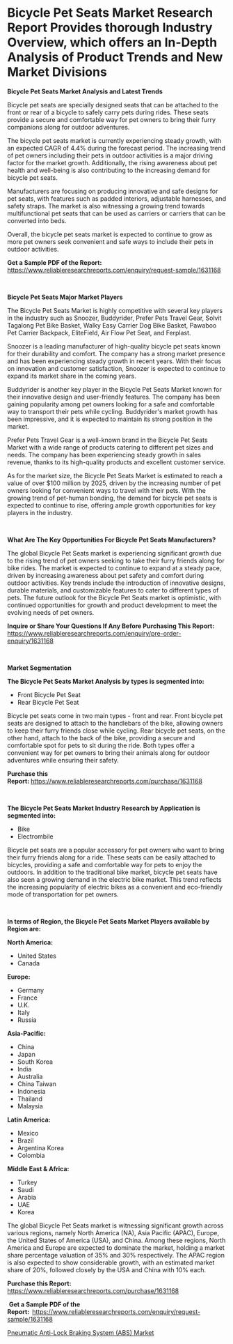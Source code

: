 <p><h1>Bicycle Pet Seats Market Research Report Provides thorough Industry Overview, which offers an In-Depth Analysis of Product Trends and New Market Divisions</h1></p><p><strong>Bicycle Pet Seats Market Analysis and Latest Trends</strong></p>
<p><p>Bicycle pet seats are specially designed seats that can be attached to the front or rear of a bicycle to safely carry pets during rides. These seats provide a secure and comfortable way for pet owners to bring their furry companions along for outdoor adventures.</p><p>The bicycle pet seats market is currently experiencing steady growth, with an expected CAGR of 4.4% during the forecast period. The increasing trend of pet owners including their pets in outdoor activities is a major driving factor for the market growth. Additionally, the rising awareness about pet health and well-being is also contributing to the increasing demand for bicycle pet seats.</p><p>Manufacturers are focusing on producing innovative and safe designs for pet seats, with features such as padded interiors, adjustable harnesses, and safety straps. The market is also witnessing a growing trend towards multifunctional pet seats that can be used as carriers or carriers that can be converted into beds.</p><p>Overall, the bicycle pet seats market is expected to continue to grow as more pet owners seek convenient and safe ways to include their pets in outdoor activities.</p></p>
<p><strong>Get a Sample PDF of the Report:&nbsp;</strong> <a href="https://www.reliableresearchreports.com/enquiry/request-sample/1631168">https://www.reliableresearchreports.com/enquiry/request-sample/1631168</a></p>
<p>&nbsp;</p>
<p><strong>Bicycle Pet Seats Major Market Players</strong></p>
<p><p>The Bicycle Pet Seats Market is highly competitive with several key players in the industry such as Snoozer, Buddyrider, Prefer Pets Travel Gear, Solvit Tagalong Pet Bike Basket, Walky Easy Carrier Dog Bike Basket, Pawaboo Pet Carrier Backpack, EliteField, Air Flow Pet Seat, and Ferplast.</p><p>Snoozer is a leading manufacturer of high-quality bicycle pet seats known for their durability and comfort. The company has a strong market presence and has been experiencing steady growth in recent years. With their focus on innovation and customer satisfaction, Snoozer is expected to continue to expand its market share in the coming years.</p><p>Buddyrider is another key player in the Bicycle Pet Seats Market known for their innovative design and user-friendly features. The company has been gaining popularity among pet owners looking for a safe and comfortable way to transport their pets while cycling. Buddyrider's market growth has been impressive, and it is expected to maintain its strong position in the market.</p><p>Prefer Pets Travel Gear is a well-known brand in the Bicycle Pet Seats Market with a wide range of products catering to different pet sizes and needs. The company has been experiencing steady growth in sales revenue, thanks to its high-quality products and excellent customer service.</p><p>As for the market size, the Bicycle Pet Seats Market is estimated to reach a value of over $100 million by 2025, driven by the increasing number of pet owners looking for convenient ways to travel with their pets. With the growing trend of pet-human bonding, the demand for bicycle pet seats is expected to continue to rise, offering ample growth opportunities for key players in the industry.</p></p>
<p>&nbsp;</p>
<p><strong>What Are The Key Opportunities For Bicycle Pet Seats Manufacturers?</strong></p>
<p><p>The global Bicycle Pet Seats market is experiencing significant growth due to the rising trend of pet owners seeking to take their furry friends along for bike rides. The market is expected to continue to expand at a steady pace, driven by increasing awareness about pet safety and comfort during outdoor activities. Key trends include the introduction of innovative designs, durable materials, and customizable features to cater to different types of pets. The future outlook for the Bicycle Pet Seats market is optimistic, with continued opportunities for growth and product development to meet the evolving needs of pet owners.</p></p>
<p><strong>Inquire or Share Your Questions If Any Before Purchasing This Report:</strong> <a href="https://www.reliableresearchreports.com/enquiry/pre-order-enquiry/1631168">https://www.reliableresearchreports.com/enquiry/pre-order-enquiry/1631168</a></p>
<p>&nbsp;</p>
<p><strong>Market Segmentation</strong></p>
<p><strong>The Bicycle Pet Seats Market Analysis by types is segmented into:</strong></p>
<p><ul><li>Front Bicycle Pet Seat</li><li>Rear Bicycle Pet Seat</li></ul></p>
<p><p>Bicycle pet seats come in two main types - front and rear. Front bicycle pet seats are designed to attach to the handlebars of the bike, allowing owners to keep their furry friends close while cycling. Rear bicycle pet seats, on the other hand, attach to the back of the bike, providing a secure and comfortable spot for pets to sit during the ride. Both types offer a convenient way for pet owners to bring their animals along for outdoor adventures while ensuring their safety.</p></p>
<p><strong>Purchase this Report:&nbsp;</strong><a href="https://www.reliableresearchreports.com/purchase/1631168">https://www.reliableresearchreports.com/purchase/1631168</a></p>
<p>&nbsp;</p>
<p><strong>The Bicycle Pet Seats Market Industry Research by Application is segmented into:</strong></p>
<p><ul><li>Bike</li><li>Electrombile</li></ul></p>
<p><p>Bicycle pet seats are a popular accessory for pet owners who want to bring their furry friends along for a ride. These seats can be easily attached to bicycles, providing a safe and comfortable way for pets to enjoy the outdoors. In addition to the traditional bike market, bicycle pet seats have also seen a growing demand in the electric bike market. This trend reflects the increasing popularity of electric bikes as a convenient and eco-friendly mode of transportation for pet owners.</p></p>
<p>&nbsp;</p>
<p><strong>In terms of Region, the Bicycle Pet Seats Market Players available by Region are:</strong></p>
<p>
    <p> <strong> North America: </strong>
        <ul>
            <li>United States</li>
            <li>Canada</li>
        </ul>
        </p> 
    <p> <strong> Europe: </strong>
        <ul>
            <li>Germany</li>
            <li>France</li>
            <li>U.K.</li>
            <li>Italy</li>
            <li>Russia</li>
        </ul>
        </p> 
    <p> <strong> Asia-Pacific: </strong>
        <ul>
            <li>China</li>
            <li>Japan</li>
            <li>South Korea</li>
            <li>India</li>
            <li>Australia</li>
            <li>China Taiwan</li>
            <li>Indonesia</li>
            <li>Thailand</li>
            <li>Malaysia</li>
        </ul>
        </p> 
    <p> <strong> Latin America: </strong>
        <ul>
            <li>Mexico</li>
            <li>Brazil</li>
            <li>Argentina Korea</li>
            <li>Colombia</li>
        </ul>
        </p> 
    <p> <strong> Middle East & Africa: </strong>
        <ul>
            <li>Turkey</li>
            <li>Saudi</li>
            <li>Arabia</li>
            <li>UAE</li>
            <li>Korea</li>
        </ul>
    </p>
    </p>
<p><p>The global Bicycle Pet Seats market is witnessing significant growth across various regions, namely North America (NA), Asia Pacific (APAC), Europe, the United States of America (USA), and China. Among these regions, North America and Europe are expected to dominate the market, holding a market share percentage valuation of 35% and 30% respectively. The APAC region is also expected to show considerable growth, with an estimated market share of 20%, followed closely by the USA and China with 10% each.</p></p>
<p><strong>Purchase this Report: </strong><a href="https://www.reliableresearchreports.com/purchase/1631168">https://www.reliableresearchreports.com/purchase/1631168</a></p>
<p>&nbsp;<strong>Get a Sample PDF of the Report:&nbsp;&nbsp;</strong><a href="https://www.reliableresearchreports.com/enquiry/request-sample/1631168">https://www.reliableresearchreports.com/enquiry/request-sample/1631168</a></p>
<p><strong></strong></p>
<p><p><a href="https://eight-handstand-8fb.notion.site/Pneumatic-Anti-Lock-Braking-System-ABS-Market-with-the-goal-of-estimating-the-market-size-and-futu-c367da4c6b5a42acb23d2fdb5a2aecdb">Pneumatic Anti-Lock Braking System (ABS) Market</a></p></p>